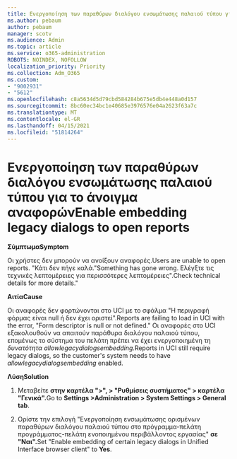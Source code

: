 ```yaml
---
title: Ενεργοποίηση των παραθύρων διαλόγου ενσωμάτωσης παλαιού τύπου για το άνοιγμα αναφορών
ms.author: pebaum
author: pebaum
manager: scotv
ms.audience: Admin
ms.topic: article
ms.service: o365-administration
ROBOTS: NOINDEX, NOFOLLOW
localization_priority: Priority
ms.collection: Adm_O365
ms.custom:
- "9002931"
- "5612"
ms.openlocfilehash: c8a5634d5d79cbd584284b675e5db4e448a0d157
ms.sourcegitcommit: 8bc60ec34bc1e40685e3976576e04a2623f63a7c
ms.translationtype: MT
ms.contentlocale: el-GR
ms.lasthandoff: 04/15/2021
ms.locfileid: "51814264"
---
```

# <a name="enable-embedding-legacy-dialogs-to-open-reports"></a><span data-ttu-id="90d97-102">Ενεργοποίηση των παραθύρων διαλόγου ενσωμάτωσης παλαιού τύπου για το άνοιγμα αναφορών</span><span class="sxs-lookup"><span data-stu-id="90d97-102">Enable embedding legacy dialogs to open reports</span></span>

<span data-ttu-id="90d97-103">**Σύμπτωμα**</span><span class="sxs-lookup"><span data-stu-id="90d97-103">**Symptom**</span></span>

<span data-ttu-id="90d97-104">Οι χρήστες δεν μπορούν να ανοίξουν αναφορές.</span><span class="sxs-lookup"><span data-stu-id="90d97-104">Users are unable to open reports.</span></span> <span data-ttu-id="90d97-105">"Κάτι δεν πήγε καλά.</span><span class="sxs-lookup"><span data-stu-id="90d97-105">"Something has gone wrong.</span></span> <span data-ttu-id="90d97-106">Ελέγξτε τις τεχνικές λεπτομέρειες για περισσότερες λεπτομέρειες".</span><span class="sxs-lookup"><span data-stu-id="90d97-106">Check technical details for more details."</span></span>

<span data-ttu-id="90d97-107">**Αιτία**</span><span class="sxs-lookup"><span data-stu-id="90d97-107">**Cause**</span></span>

<span data-ttu-id="90d97-108">Οι αναφορές δεν φορτώνονται στο UCI με το σφάλμα "Η περιγραφή φόρμας είναι null ή δεν έχει οριστεί".</span><span class="sxs-lookup"><span data-stu-id="90d97-108">Reports are failing to load in UCI with the error, "Form descriptor is null or not defined."</span></span> <span data-ttu-id="90d97-109">Οι αναφορές στο UCI εξακολουθούν να απαιτούν παράθυρα διαλόγου παλαιού τύπου, επομένως το σύστημα του πελάτη πρέπει να έχει ενεργοποιημένη τη *δυνατότητα allowlegacydialogsembedding.*</span><span class="sxs-lookup"><span data-stu-id="90d97-109">Reports in UCI still require legacy dialogs, so the customer's system needs to have *allowlegacydialogsembedding* enabled.</span></span>

<span data-ttu-id="90d97-110">**Λύση**</span><span class="sxs-lookup"><span data-stu-id="90d97-110">**Solution**</span></span>

1. <span data-ttu-id="90d97-111">Μεταβείτε **στην καρτέλα ">", > "Ρυθμίσεις συστήματος" > καρτέλα "Γενικά".**</span><span class="sxs-lookup"><span data-stu-id="90d97-111">Go to **Settings >Administration > System Settings > General tab**.</span></span>

2. <span data-ttu-id="90d97-112">Ορίστε την επιλογή "Ενεργοποίηση ενσωμάτωσης ορισμένων παραθύρων διαλόγου παλαιού τύπου στο πρόγραμμα-πελάτη προγράμματος-πελάτη ενοποιημένου περιβάλλοντος εργασίας" **σε "Ναι".**</span><span class="sxs-lookup"><span data-stu-id="90d97-112">Set "Enable embedding of certain legacy dialogs in Unified Interface browser client" to **Yes**.</span></span>

